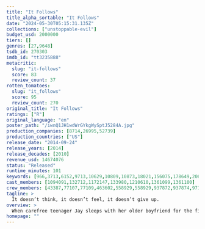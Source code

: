 ```yaml
---
title: "It Follows"
title_alpha_sortable: "It Follows"
date: "2024-05-30T05:15:31.135Z"
collections: ["unstoppable-evil"]
budget_usd: 2000000
tiers: []
genres: [27,9648]
tsdb_id: 270303
imdb_id: "tt3235888"
metacritic:
  slug: "it-follows"
  score: 83
  review_count: 37
rotten_tomatoes:
  slug: "it_follows"
  score: 95
  review_count: 270
original_title: "It Follows"
ratings: ["R"]
original_language: "en"
poster_path: "/iwnQ1JH1wdWrGYkgWySptJ5284A.jpg"
production_companies: [8714,26995,52739]
production_countries: ["US"]
release_date: "2014-09-24"
release_years: [2014]
release_decades: [2010]
revenue_usd: 14674076
status: "Released"
runtime_minutes: 101
keywords: [966,3713,6152,9713,10629,10809,10873,18021,156075,178649,206298,209141,278994]
cast_members: [1094091,132712,1172147,133980,1210610,1361099,1361100]
crew_members: [43387,77107,77109,463602,558929,558929,937872,937874,971868,1099032,1301689,1353534,1397714,1397717,1619917,1884686]
tagline: >
  It doesn’t think, it doesn’t feel, it doesn’t give up.
overview: >
  When carefree teenager Jay sleeps with her older boyfriend for the first time, she learns that she is the latest recipient of a fatal curse that is passed from victim to victim via sexual intercourse. Death, Jay learns, will creep inexorably toward her as either a friend or a stranger. Jay's friends don't believe her seemingly paranoid ravings, until they too begin to see the phantom assassins and band together to help her defend herself.
homepage: ""
---
```

